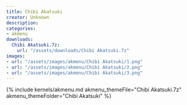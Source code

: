 ```yaml
---
title: Chibi Akatsuki
creator: Unknown
description: 
categories:
- akmenu
downloads:
  Chibi Akatsuki.7z:
    url: "/assets/downloads/Chibi Akatsuki.7z"
images:
- url: "/assets/images/akmenu/Chibi Akatsuki/1.png"
- url: "/assets/images/akmenu/Chibi Akatsuki/2.png"
- url: "/assets/images/akmenu/Chibi Akatsuki/3.png"
---
```


{% include kernels/akmenu.md akmenu_themeFile="Chibi Akatsuki.7z" akmenu_themeFolder="Chibi Akatsuki" %}
